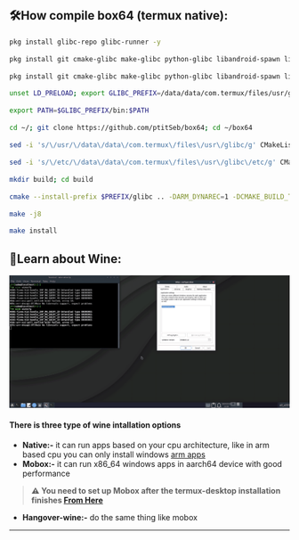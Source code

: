 ## :hammer_and_wrench:How compile box64 (termux native):

```bash
pkg install glibc-repo glibc-runner -y
```

```bash
pkg install git cmake-glibc make-glibc python-glibc libandroid-spawn libandroid-sysv-semaphore -y
```

```bash
pkg install git cmake-glibc make-glibc python-glibc libandroid-spawn libandroid-sysv-semaphore -y
```

```bash
unset LD_PRELOAD; export GLIBC_PREFIX=/data/data/com.termux/files/usr/glibc
```
```bash
export PATH=$GLIBC_PREFIX/bin:$PATH
```
```bash
cd ~/; git clone https://github.com/ptitSeb/box64; cd ~/box64
```
```bash
sed -i 's/\/usr/\/data\/data\/com.termux\/files\/usr\/glibc/g' CMakeLists.txt
```
```bash
sed -i 's/\/etc/\/data\/data\/com.termux\/files\/usr\/glibc\/etc/g' CMakeLists.txt
```
```bash
mkdir build; cd build
```
```bash
cmake --install-prefix $PREFIX/glibc .. -DARM_DYNAREC=1 -DCMAKE_BUILD_TYPE=RelWithDebInfo -DBAD_SIGNAL=ON -DSD845=ON
```
```bash
make -j8
```
```bash
make install
```

## :wine_glass:Learn about Wine:

<center><img src="images/apps/wine.png"></center>
    
#### There is three type of wine intallation options

 - **Native:-** it can run apps based on your cpu architecture, like in arm based cpu you can only install windows [arm apps](https://armrepo.ver.lt/)
 - **Mobox:-** it can run x86_64 windows apps in aarch64 device with good performance
 > **:warning: You need to set up Mobox after the termux-desktop installation finishes [From Here](https://github.com/olegos2/mobox)**
 - **Hangover-wine:-** do the same thing like mobox

---